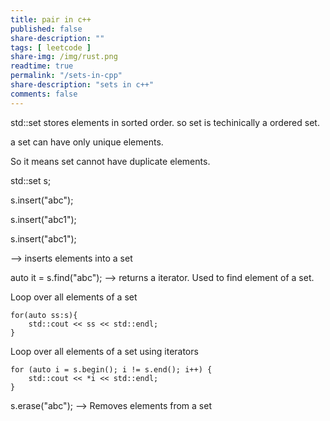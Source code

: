 ```yaml
---
title: pair in c++
published: false
share-description: ""
tags: [ leetcode ]
share-img: /img/rust.png
readtime: true
permalink: "/sets-in-cpp"
share-description: "sets in c++"
comments: false
---
```

std::set<string> stores elements in sorted order.
so set is techinically a ordered set.

a set can have only unique elements.

So it means set cannot have duplicate elements.

std::set<string> s;

s.insert("abc");

s.insert("abc1");

s.insert("abc1");

--> inserts elements into a set

auto it = s.find("abc");  --> returns a iterator.
Used to find element of a set.

Loop over all elements of a set

    for(auto ss:s){
        std::cout << ss << std::endl;
    }

Loop over all elements of a set using iterators

    for (auto i = s.begin(); i != s.end(); i++) {
        std::cout << *i << std::endl;
    }


s.erase("abc");  --> Removes elements from a set
